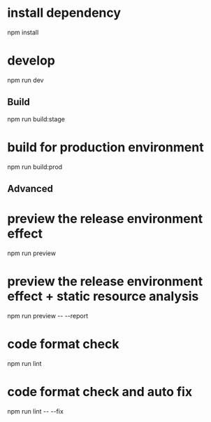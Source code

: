 


# install dependency
npm install

# develop
npm run dev

## Build

npm run build:stage

# build for production environment
npm run build:prod

## Advanced

# preview the release environment effect
npm run preview

# preview the release environment effect + static resource analysis
npm run preview -- --report

# code format check
npm run lint

# code format check and auto fix
npm run lint -- --fix

